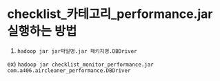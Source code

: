 # checklist_카테고리_performance.jar 실행하는 방법

1. `hadoop jar jar파일명.jar 패키지명.DBDriver`

ex) `hadoop jar checklist_monitor_performance.jar com.a406.aircleaner_performance.DBDriver`

